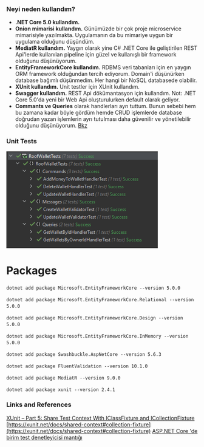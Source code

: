 ### Neyi neden kullandım?
* **.NET Core 5.0 kullandım.**
* **Onion mimarisi kullandım.** Günümüzde bir çok proje microservice mimarisiyle yazılmakta. Uygulamanın da bu mimariye uygun bir uygulama olduğunu düşündüm.
* **MediatR kullandım.** Yaygın olarak yine C# .NET Core ile geliştirilen REST Api'lerde kullanılan pipeline için güzel ve kullanışlı bir framework olduğunu düşünüyorum.
* **EntityFrameworkCore kullandım.** RDBMS veri tabanları için en yaygın ORM framework olduğundan tercih ediyorum. Domain'i düşünürken database bağımlı düşünmedim. Her hangi bir NoSQL databasede olabilir.
* **XUnit kullandım.** Unit testler için XUnit kullandım.
* **Swagger kullandım.** REST Api dökümantasyon için kullandım. Not: .NET Core 5.0'da yeni bir Web Api oluşturulurken default olarak geliyor.
* **Commants ve Queries** olarak handlerları ayrı tuttum. Bunun sebebi hem bu zamana kadar böyle gördüm hemde CRUD işlemlerde database doğrudan yazan işlemlerin ayrı tutulması daha güvenilir ve yönetilebilir olduğunu düşünüyorum. [Bkz](https://henriquesd.medium.com/the-command-and-query-responsibility-segregation-cqrs-pattern-16cb7704c809#:~:text=The%20Command%20and%20Query%20Responsibility%20Segregation%20(CQRS)%20it's%20an%20architectural,are%20responsible%20for%20update%20data)

### Unit Tests
![](docs/tests_result.PNG)

# Packages
`dotnet add package Microsoft.EntityFrameworkCore --version 5.0.0`

`dotnet add package Microsoft.EntityFrameworkCore.Relational --version 5.0.0`

`dotnet add package Microsoft.EntityFrameworkCore.Design --version 5.0.0`

`dotnet add package Microsoft.EntityFrameworkCore.InMemory --version 5.0.0`

`dotnet add package Swashbuckle.AspNetCore --version 5.6.3`

`dotnet add package FluentValidation --version 10.1.0`

`dotnet add package MediatR --version 9.0.0`

`dotnet add package xunit --version 2.4.1`

### Links and References
[XUnit – Part 5: Share Test Context With IClassFixture and ICollectionFixture](https://hamidmosalla.com/2020/02/02/xunit-part-5-share-test-context-with-iclassfixture-and-icollectionfixture/)
[https://xunit.net/docs/shared-context#collection-fixture](https://xunit.net/docs/shared-context#collection-fixture)
[ASP.NET Core 'de birim test denetleyicisi mantığı](https://docs.microsoft.com/tr-tr/aspnet/core/mvc/controllers/testing?view=aspnetcore-5.0)
